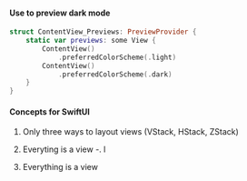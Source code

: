 
#### Use to preview dark mode

```swift
struct ContentView_Previews: PreviewProvider {
    static var previews: some View {
        ContentView()
            .preferredColorScheme(.light)
        ContentView()
            .preferredColorScheme(.dark)
    }
}

```

#### Concepts for SwiftUI
1. Only three ways to layout views (VStack, HStack, ZStack)
2. Everyting is a view
        -. l
       
3. Everything is a view
